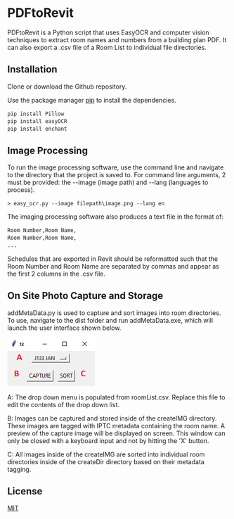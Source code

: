 # PDFtoRevit

PDFtoRevit is a Python script that uses EasyOCR and computer vision techniques to extract room names and numbers from a building plan PDF. It can also export a .csv file of a Room List to individual file directories.

## Installation

Clone or download the Github repository.

Use the package manager [pip](https://pip.pypa.io/en/stable/) to install the dependencies.

```bash
pip install Pillow
pip install easyOCR
pip install enchant
```

## Image Processing
To run the image processing software, use the command line and navigate to the directory that the project is saved to. For command line arguments, 2 must be provided: the --image (image path) and --lang (languages to process).
```console
> easy_ocr.py --image filepath\image.png --lang en
```

The imaging processing software also produces a text file in the format of:
```bash
Room Number,Room Name,
Room Number,Room Name,
...
```
Schedules that are exported in Revit should be reformatted such that the Room Number and Room Name are separated by commas and appear as the first 2 columns in the .csv file.

## On Site Photo Capture and Storage
addMetaData.py is used to capture and sort images into room directories. To use, navigate to the dist folder and run addMetaData.exe, which will launch the user interface shown below.

![addMetaData GUI](/images/gui.PNG?raw=true "addMetaData GUI")

A: The drop down menu is populated from roomList.csv. Replace this file to edit the contents of the drop down list.

B: Images can be captured and stored inside of the createIMG directory. These images are tagged with IPTC metadata containing the room name. A preview of the capture image will be displayed on screen. This window can only be closed with a keyboard input and not by hitting the 'X' button.

C: All images inside of the createIMG are sorted into individual room directories inside of the createDir directory based on their metadata tagging.

## License
[MIT](https://choosealicense.com/licenses/mit/)
